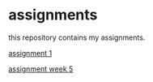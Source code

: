 # assignments
this repository contains my assignments.

[assignment 1](https://github.com/thombroeders/assignments/blob/master/Assignment_week_2.ipynb)

[assignment week 5](https://github.com/thombroeders/assignments/blob/master/Assignment%20week%205.ipynb)
